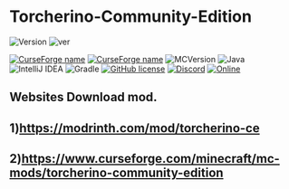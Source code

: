﻿# Torcherino-Community-Edition


![Version](https://img.shields.io/badge/VERSION-red.svg?style=for-the-badge)
![ver](https://img.shields.io/badge/7.8.3-red.svg?style=for-the-badge)

[![CurseForge name](https://cf.way2muchnoise.eu/title/919322.svg?badge_style=for_the_badge)](https://www.curseforge.com/minecraft/mc-mods/torcherino-community-edition)
[![CurseForge name](https://cf.way2muchnoise.eu/torcherino-community-edition.svg?badge_style=for_the_badge)](https://www.curseforge.com/minecraft/mc-mods/torcherino-community-edition)
![MCVersion](http://cf.way2muchnoise.eu/versions/570458.svg?badge_style=for_the_badge)
![Java](https://img.shields.io/badge/java-%23ED8B00.svg?style=for-the-badge&logo=java&logoColor=white)
![IntelliJ IDEA](https://img.shields.io/badge/IntelliJIDEA-000000.svg?style=for-the-badge&logo=intellij-idea&logoColor=white)
![Gradle](https://img.shields.io/badge/Gradle-02303A.svg?style=for-the-badge&logo=Gradle&logoColor=white)
[![GitHub license](https://img.shields.io/badge/License-GPLv3-blue.svg?style=for-the-badge)](https://www.gnu.org/licenses/gpl-3.0)
[![Discord](https://img.shields.io/badge/Discord-Join-1.svg?style=for-the-badge)](https://discord.gg/Mp5sEpE3B3)
[![Online](https://img.shields.io/discord/1205154996073660477?style=for-the-badge)](https://discord.gg/Mp5sEpE3B3)

## Websites Download mod.
## 1)https://modrinth.com/mod/torcherino-ce
## 2)https://www.curseforge.com/minecraft/mc-mods/torcherino-community-edition

